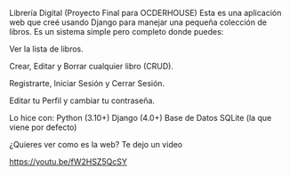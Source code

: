 Librería Digital (Proyecto Final para OCDERHOUSE)
Esta es una aplicación web que creé usando Django para manejar una pequeña colección de libros. Es un sistema simple pero completo donde puedes:

Ver la lista de libros.

Crear, Editar y Borrar cualquier libro (CRUD).

Registrarte, Iniciar Sesión y Cerrar Sesión.

Editar tu Perfil y cambiar tu contraseña.

Lo hice con:
Python (3.10+)
Django (4.0+)
Base de Datos SQLite (la que viene por defecto)

¿Quieres ver como es la web? Te dejo un video

https://youtu.be/fW2HSZ5QcSY

